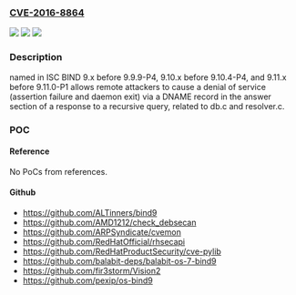 ### [CVE-2016-8864](https://cve.mitre.org/cgi-bin/cvename.cgi?name=CVE-2016-8864)
![](https://img.shields.io/static/v1?label=Product&message=n%2Fa&color=blue)
![](https://img.shields.io/static/v1?label=Version&message=n%2Fa&color=blue)
![](https://img.shields.io/static/v1?label=Vulnerability&message=n%2Fa&color=brighgreen)

### Description

named in ISC BIND 9.x before 9.9.9-P4, 9.10.x before 9.10.4-P4, and 9.11.x before 9.11.0-P1 allows remote attackers to cause a denial of service (assertion failure and daemon exit) via a DNAME record in the answer section of a response to a recursive query, related to db.c and resolver.c.

### POC

#### Reference
No PoCs from references.

#### Github
- https://github.com/ALTinners/bind9
- https://github.com/AMD1212/check_debsecan
- https://github.com/ARPSyndicate/cvemon
- https://github.com/RedHatOfficial/rhsecapi
- https://github.com/RedHatProductSecurity/cve-pylib
- https://github.com/balabit-deps/balabit-os-7-bind9
- https://github.com/fir3storm/Vision2
- https://github.com/pexip/os-bind9

